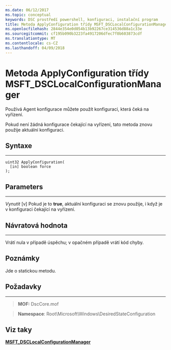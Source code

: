 ```yaml
---
ms.date: 06/12/2017
ms.topic: conceptual
keywords: DSC prostředí powershell, konfiguraci, instalační program
title: Metoda ApplyConfiguration třídy MSFT_DSCLocalConfigurationManager
ms.openlocfilehash: 2844e354e0d054b13b92267ce314536d88a1c33e
ms.sourcegitcommit: cf195b090b3223fa4917206dfec7f0b603873cdf
ms.translationtype: MT
ms.contentlocale: cs-CZ
ms.lasthandoff: 04/09/2018
---
```

# <a name="applyconfiguration-method-of-the-msftdsclocalconfigurationmanager-class"></a>Metoda ApplyConfiguration třídy MSFT_DSCLocalConfigurationManager

Používá Agent konfigurace můžete použít konfiguraci, která čeká na vyřízení.

Pokud není žádná konfigurace čekající na vyřízení, tato metoda znovu použije aktuální konfiguraci.


## <a name="syntax"></a>Syntaxe
------

```mof
uint32 ApplyConfiguration(
  [in] boolean force
);
```

## <a name="parameters"></a>Parameters
----------

*Vynutit* \[v\] Pokud je to **true**, aktuální konfiguraci se znovu použije, i když je v konfiguraci čekající na vyřízení.

## <a name="return-value"></a>Návratová hodnota
------------

Vrátí nula v případě úspěchu; v opačném případě vrátí kód chyby.

## <a name="remarks"></a>Poznámky

Jde o statickou metodu.

## <a name="requirements"></a>Požadavky
------------
>**MOF:** DscCore.mof

>**Namespace**: Root\Microsoft\Windows\DesiredStateConfiguration


## <a name="see-also"></a>Viz taky


[**MSFT_DSCLocalConfigurationManager**](msft-dsclocalconfigurationmanager.md)